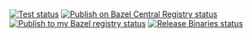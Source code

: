 #

[![Test status](https://github.com/filmil/bazel-go-basic/workflows/Test/badge.svg)](https://github.com/filmil/bazel-go-basic/actions/workflows/test.yml)
[![Publish on Bazel Central Registry status](https://github.com/filmil/bazel-go-basic/workflows/Publish%20on%20Bazel%20Central%20Registry/badge.svg)](https://github.com/filmil/bazel-go-basic/actions/workflows/publish-bcr.yml)
[![Publish to my Bazel registry status](https://github.com/filmil/bazel-go-basic/workflows/Publish%20to%20my%20Bazel%20registry/badge.svg)](https://github.com/filmil/bazel-go-basic/actions/workflows/publish.yml)
[![Release Binaries status](https://github.com/filmil/bazel-go-basic/workflows/Release%20Binaries/badge.svg)](https://github.com/filmil/bazel-go-basic/actions/workflows/release.yml)


